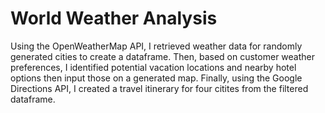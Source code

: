 # World Weather Analysis
Using the OpenWeatherMap API, I retrieved weather data for randomly generated cities to create a dataframe. Then, based on customer weather preferences, I identified potential vacation locations and nearby hotel options then input those on a generated map. Finally, using the Google Directions API, I created a travel itinerary for four citites from the filtered dataframe. 

